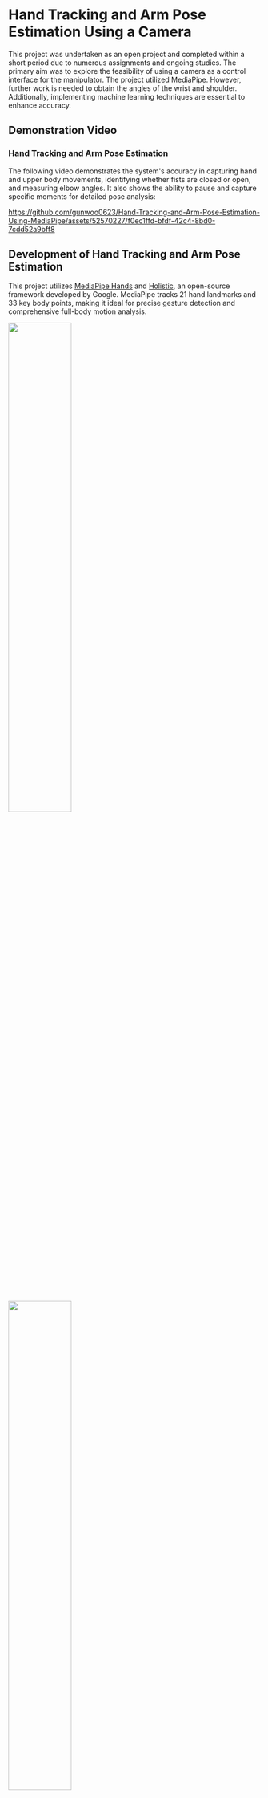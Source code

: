 # Hand Tracking and Arm Pose Estimation Using a Camera

This project was undertaken as an open project and completed within a short period due to numerous assignments and ongoing studies. The primary aim was to explore the feasibility of using a camera as a control interface for the manipulator. The project utilized MediaPipe. However, further work is needed to obtain the angles of the wrist and shoulder. Additionally, implementing machine learning techniques are essential to enhance accuracy.

## Demonstration Video

### Hand Tracking and Arm Pose Estimation

The following video demonstrates the system's accuracy in capturing hand and upper body movements, identifying whether fists are closed or open, and measuring elbow angles. It also shows the ability to pause and capture specific moments for detailed pose analysis:

https://github.com/gunwoo0623/Hand-Tracking-and-Arm-Pose-Estimation-Using-MediaPipe/assets/52570227/f0ec1ffd-bfdf-42c4-8bd0-7cdd52a9bff8


## Development of Hand Tracking and Arm Pose Estimation

This project utilizes [MediaPipe Hands](https://github.com/google-ai-edge/mediapipe/blob/master/docs/solutions/hands.md) and [Holistic](https://github.com/google-ai-edge/mediapipe/blob/master/docs/solutions/holistic.md), an open-source framework developed by Google. MediaPipe tracks 21 hand landmarks and 33 key body points, making it ideal for precise gesture detection and comprehensive full-body motion analysis.

<img src="https://github.com/gunwoo0623/Hand-Tracking-and-Arm-Pose-Estimation-Using-MediaPipe/assets/52570227/6f591d43-b088-45b2-8e83-d26e87cca1a7" width="50%">
<img src="https://github.com/gunwoo0623/Hand-Tracking-and-Arm-Pose-Estimation-Using-MediaPipe/assets/52570227/044cb669-c340-41b1-93a8-1cadfdfe81bb" width="50%">

### Software Setup

The development environment for this project utilized PyCharm Community Edition 2023.3.4. The following settings and libraries were essential:
* Python: 3.8.0
* mediapipe: 0.10.11
* opencv-python: 4.9.0 or later
* numpy: 1.24.3 or later

### Flowchart

This flowchart outlines the system's operations, from initialization and setup to real-time frame capture, applying MediaPipe for gesture recognition, and displaying processed frames with FPS data. It shows how the system handles inputs and navigates decision points.

<img src="https://github.com/gunwoo0623/Hand-Tracking-and-Arm-Pose-Estimation-Using-MediaPipe/assets/52570227/15f12ae4-d3fb-40cb-8487-08d9401e9bd4" width="70%">

### Results

Visual data captured during the project highlight two distinct gestures: closed fists and open hands. MediaPipe demonstrates high accuracy in distinguishing between these hand configurations, effectively detecting subtle variations in gestures.

<div class="form-group">
        <div style="height: 200px; width: 500px;">
                <img style="height: 100%; width: 35%; float:left;" src="https://github.com/gunwoo0623/Hand-Tracking-and-Arm-Pose-Estimation-Using-MediaPipe/assets/52570227/1da4420b-a483-4afd-bd87-fc1d0bbe7f89">
                <img style="height: 100%; width: 35%; float:right;" src="https://github.com/gunwoo0623/Hand-Tracking-and-Arm-Pose-Estimation-Using-MediaPipe/assets/52570227/cc8c46dd-51bd-4176-83ed-b3bbadd25d6f">
        </div>
</div>

The analysis reveals that tracking two hands simultaneously imposes a computational load, leading to a noticeable reduction in frames per second (FPS). This reduction is primarily due to the increased complexity of tracking multiple landmarks in real-time.

<div class="form-group">
        <div style="height: 200px; width: 500px;">
                <img style="height: 100%; width: 35%; float:left;" src="https://github.com/gunwoo0623/Hand-Tracking-and-Arm-Pose-Estimation-Using-MediaPipe/assets/52570227/8a7b37e5-83e9-4ce3-af12-9a87c3369d29">
                <img style="height: 100%; width: 35%; float:right;" src="https://github.com/gunwoo0623/Hand-Tracking-and-Arm-Pose-Estimation-Using-MediaPipe/assets/52570227/ca8c33ca-2bb4-417d-b2d6-0c69fd1f22e5">
        </div>
</div>

In addition, these images depict detailed 3D plots of hand landmarks and full-body poses, illustrating the joint positions and limb orientations in three-dimensional space.

## Future Work

### Model Changes

The video below highlights future work should prioritize incorporating additional landmarks, particularly those adjacent to landmark 0 on the hand and around landmarks 11, 12, 13, and 14 on the body, to accurately obtain wrist and shoulder angles.

https://github.com/gunwoo0623/Hand-Tracking-and-Arm-Pose-Estimation-Using-MediaPipe/assets/52570227/56f6d939-9226-426f-9d1a-d151efa9f759

### Machine Learning Algorithm

Machine learning algorithms are essential for improving system accuracy by effectively distinguishing between different gestures. For instance, [Kazuhito00](https://github.com/Kazuhito00/hand-gesture-recognition-using-mediapipe) utilized Multilayer Perceptron (MLP) models for their ability to learn complex patterns, while [임다이](https://velog.io/@ekdl/Deep-Learning-8-Mediapipe-hands-%EC%82%AC%EC%9A%A9%ED%95%98%EA%B8%B0%EC%8B%A4%EC%8A%B5) employed k-Nearest Neighbors (kNN) for its effective classification based on proximity.

These algorithms enhance the system's capability to interpret hand and body movements accurately, supporting applications from interactive interfaces to advanced robotic controls.
